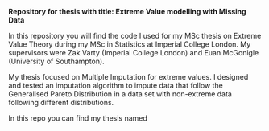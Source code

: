 **Repository for thesis with title: Extreme Value modelling with Missing Data**

In this repository you will find the code I used for my MSc thesis on Extreme Value Theory during my MSc in Statistics at Imperial College London. My supervisors were Zak Varty (Imperial College London) and Euan McGonigle (University of Southampton).

My thesis focused on Multiple Imputation for extreme values. I designed and tested an imputation algorithm to impute data that follow the Generalised Pareto Distribution in a data set with non-extreme data following different distributions.

In this repo you can find my thesis named
